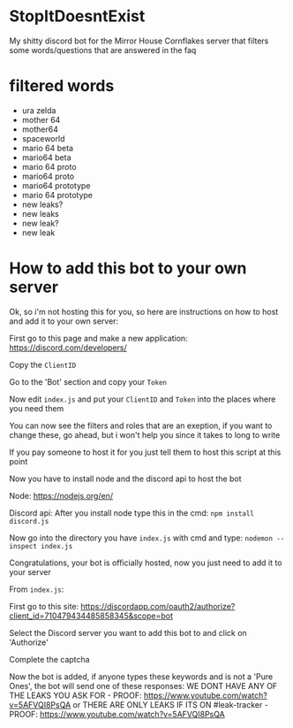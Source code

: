 # StopItDoesntExist
My shitty discord bot for the Mirror House Cornflakes server that filters some words/questions that are answered in the faq

# filtered words
- ura zelda
- mother 64
- mother64
- spaceworld
- mario 64 beta
- mario64 beta
- mario 64 proto
- mario64 proto
- mario64 prototype
- mario 64 prototype
- new leaks?
- new leaks
- new leak?
- new leak

# How to add this bot to your own server
Ok, so i'm not hosting this for you, so here are instructions on how to host and add it to your own server:

First go to this page and make a new application: https://discord.com/developers/

Copy the `ClientID`

Go to the 'Bot' section and copy your `Token`

Now edit `index.js` and put your `ClientID` and `Token` into the places where you need them

You can now see the filters and roles that are an exeption, if you want to change these, go ahead, but i won't help you since it takes to long to write


If you pay someone to host it for you just tell them to host this script at this point

Now you have to install node and the discord api to host the bot


Node: https://nodejs.org/en/

Discord api: After you install node type this in the cmd: `npm install discord.js`


Now go into the directory you have `index.js` with cmd and type: `nodemon --inspect index.js`

Congratulations, your bot is officially hosted, now you just need to add it to your server


From `index.js`:

First go to this site: https://discordapp.com/oauth2/authorize?client_id=710479434485858345&scope=bot

Select the Discord server you want to add this bot to and click on 'Authorize'

Complete the captcha

Now the bot is added, if anyone types these keywords and is not a 'Pure Ones', the bot will send one of these responses: WE DONT HAVE ANY OF THE LEAKS YOU ASK FOR - PROOF: <https://www.youtube.com/watch?v=5AFVQI8PsQA> or THERE ARE ONLY LEAKS IF ITS ON #leak-tracker - PROOF: <https://www.youtube.com/watch?v=5AFVQI8PsQA>

